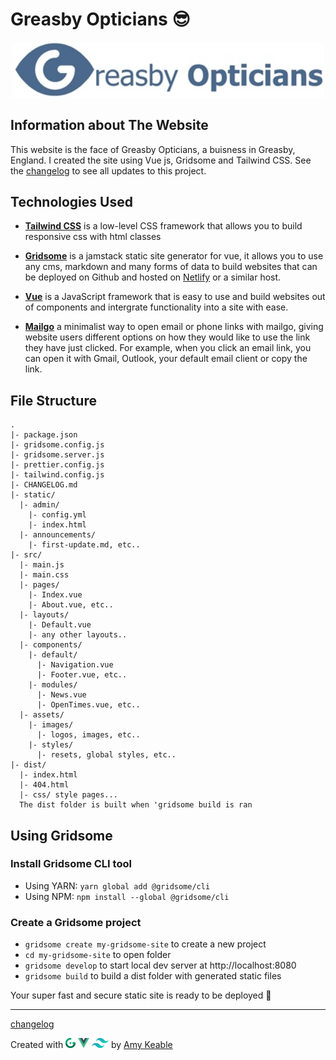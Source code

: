 # Greasby Opticians 😎

<p align="center">
  <img width="500" src="src/assets/images/GO-logo.jpg" alt="Greasby Opticians Logo">
</p>

## Information about The Website

This website is the face of Greasby Opticians, a buisness in Greasby, England. I created the site using Vue js, Gridsome and Tailwind CSS.
See the [changelog](CHANGELOG.md) to see all updates to this project.

## Technologies Used

- **[Tailwind CSS](https://tailwindcss.com)**
  is a low-level CSS framework that allows you to build responsive css with html classes

- **[Gridsome](https://gridsome.org)**
  is a jamstack static site generator for vue, it allows you to use any cms, markdown and many forms of data to build websites that can be deployed on Github and hosted on [Netlify](https://www.netlify.com) or a similar host.

- **[Vue](https://vuejs.org)**
  is a JavaScript framework that is easy to use and build websites out of components and intergrate functionality into a site with ease.

- **[Mailgo](https://mailgo.js.org/)**
  a minimalist way to open email or phone links with mailgo, giving website users different options on how they would like to use the link they have just clicked. For example, when you click an email link, you can open it with Gmail, Outlook, your default email client or copy the link.

## File Structure

```
.
|- package.json
|- gridsome.config.js
|- gridsome.server.js
|- prettier.config.js
|- tailwind.config.js
|- CHANGELOG.md
|- static/
  |- admin/
    |- config.yml
    |- index.html
  |- announcements/
    |- first-update.md, etc..
|- src/
  |- main.js
  |- main.css
  |- pages/
    |- Index.vue
    |- About.vue, etc..
  |- layouts/
    |- Default.vue
    |- any other layouts..
  |- components/
    |- default/
      |- Navigation.vue
      |- Footer.vue, etc..
    |- modules/
      |- News.vue
      |- OpenTimes.vue, etc..
  |- assets/
    |- images/
      |- logos, images, etc..
    |- styles/
      |- resets, global styles, etc..
|- dist/
  |- index.html
  |- 404.html
  |- css/ style pages...
  The dist folder is built when 'gridsome build is ran
```

## Using Gridsome

### Install Gridsome CLI tool

- Using YARN: `yarn global add @gridsome/cli`
- Using NPM: `npm install --global @gridsome/cli`

### Create a Gridsome project

- `gridsome create my-gridsome-site` to create a new project
- `cd my-gridsome-site` to open folder
- `gridsome develop` to start local dev server at http://localhost:8080
- `gridsome build` to build a dist folder with generated static files

Your super fast and secure static site is ready to be deployed 🙌

---

[changelog](CHANGELOG.md)

<p>Created with 
<a href="https://gridsome.org" target="_blank" rel="noopener"><img height="16" src="src/assets/images/amykble/gridsome.svg" alt="gridsome"></a>
<a href="https://vuejs.org" target="_blank" rel="noopener"><img height="16" src="src/assets/images/amykble/vue.svg.png" alt="vue"></a>
<a href="https://tailwindcss.com" target="_blank" rel="noopener"><img height="16" src="src/assets/images/amykble/tailwind.png" alt="tailwind"></a>
 by <a href="#" target="_blank" rel="noopener">Amy Keable</a></p>
